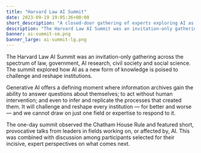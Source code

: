 ```yaml
---
title: "Harvard Law AI Summit"
date: 2023-09-19 19:05:36+00:00
short_description: "A closed-door gathering of experts exploring AI as a new form of knowledge."
description: "The Harvard Law AI Summit was an invitation-only gathering across the spectrum of law, government, AI research, civil society and social science. The summit explored how AI as a new form of knowledge is poised to challenge and reshape institutions."
banner: ai-summit-sm.png
banner_large: ai-summit-lg.png
---
```


The Harvard Law AI Summit was an invitation-only gathering across the spectrum of law, government, AI research, civil society and social science. The summit explored how AI as a new form of knowledge is poised to challenge and reshape institutions.

Generative AI offers a defining moment where information archives gain the ability to answer questions about themselves; to act without human intervention; and even to infer and replicate the processes that created them. It will challenge and reshape every institution — for better and worse — and we cannot draw on just one field or expertise to respond to it.

The one-day summit observed the Chatham House Rule and featured short, provocative talks from leaders in fields working on, or affected by, AI. This was combined with discussion among participants selected for their incisive, expert perspectives on what comes next.
